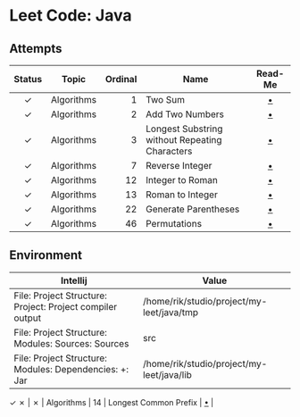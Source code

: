 
# Leet Code: Java


## Attempts

| Status | Topic      | Ordinal | Name                                           | Read-Me                                       |
|:------:|:----------:|--------:|------------------------------------------------|:---------------------------------------------:|
|   ✓    | Algorithms |       1 | Two Sum                                        | [•](src/a0001_two_sum/README.md)              |
|   ✓    | Algorithms |       2 | Add Two Numbers                                | [•](src/a0002_add_two_numbers/README.md)      |
|   ✓    | Algorithms |       3 | Longest Substring without Repeating Characters | [•](src/a0003_longest_substring/README.md)    |
|   ✓    | Algorithms |       7 | Reverse Integer                                | [•](src/a0007_reverse_integer/README.md)      |
|   ✓    | Algorithms |      12 | Integer to Roman                               | [•](src/a0012_integer_to_roman/README.md)     |
|   ✓    | Algorithms |      13 | Roman to Integer                               | [•](src/a0013_roman_to_integer/README.md)     |
|   ✓    | Algorithms |      22 | Generate Parentheses                           | [•](src/a0022_generate_parentheses/README.md) |
|   ✓    | Algorithms |      46 | Permutations                                   | [•](src/a0046_permutations/README.md)         |


## Environment

| Intellij                                                  | Value                                         |
|-----------------------------------------------------------|-----------------------------------------------|
| File: Project Structure: Project: Project compiler output | /home/rik/studio/project/my-leet/java/tmp     |
| File: Project Structure: Modules: Sources: Sources        | src                                           |
| File: Project Structure: Modules: Dependencies: +: Jar    | /home/rik/studio/project/my-leet/java/lib     |

✓ ✗
|   ✗    | Algorithms | 14 | Longest Common Prefix | [•](src/a0014_longest_common_prefix/README.md) |
